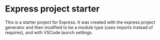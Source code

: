 # Express project starter

This is a starter project for Express. It was created with the express project generator and then modified to be a module type (uses imports instead of requires), and with VSCode launch settings.